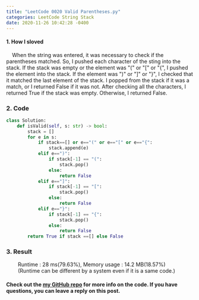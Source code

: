 ```yaml
---
title: "LeetCode 0020 Valid Parentheses.py"
categories: LeetCode String Stack
date: 2020-11-26 10:42:28 -0400
---
```


#### 1. How I sloved
&nbsp;&nbsp;&nbsp;&nbsp;When the string was entered, it was necessary to check if the parentheses matched. So, I pushed each character of the sting into the stack. If the stack was empty or the element was "(" or "[" or "{", I pushed the element into the stack. If the element was ")" or "]" or "}", I checked that it matched the last element of the stack. I popped from the stack if it was a match, or I returned False if it was not. After checking all the characters, I returned True if the stack was empty. Otherwise, I returned False.

### 2. Code
```python
class Solution:
    def isValid(self, s: str) -> bool:
        stack = []
        for e in s:
            if stack==[] or e=="(" or e=="[" or e=="{":
                stack.append(e)
            elif e==")":
                if stack[-1] == "(":
                    stack.pop()
                else:
                    return False
            elif e=="]":
                if stack[-1] == "[":
                    stack.pop()
                else:
                    return False
            elif e=="}":
                if stack[-1] == "{":
                    stack.pop()
                else:
                    return False
        return True if stack ==[] else False
```

### 3. Result
&nbsp;&nbsp;&nbsp;&nbsp;&nbsp;&nbsp;&nbsp;&nbsp;Runtime : 28 ms(79.63%), Memory usage : 14.2 MB(18.57%)  
&nbsp;&nbsp;&nbsp;&nbsp;&nbsp;&nbsp;&nbsp;&nbsp;(Runtime can be different by a system even if it is a same code.)

#### Check out the [my GitHub repo][hyuk-gh] for more info on the code. If you have questions, you can leave a reply on this post.
[hyuk-gh]:   https://github.com/dlgur1994/StudyAlgorithms

